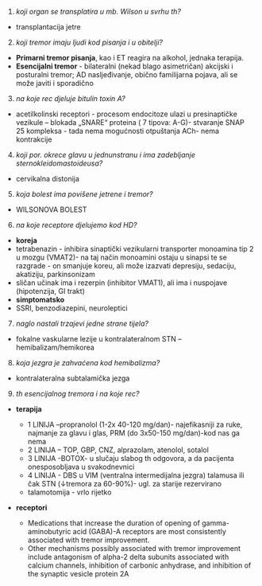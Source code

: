 1. _koji organ se transplatira u mb. Wilson u svrhu th?_
 - transplantacija jetre
2. _koji tremor imaju ljudi kod pisanja i u obitelji?_
  - **Primarni tremor pisanja**, kao i ET reagira na alkohol, jednaka terapija.
  - **Esencijalni tremor** - bilateralni (nekad blago asimetričan) akcijski i posturalni tremor; AD nasljeđivanje, obično familijarna pojava, ali se može javiti i sporadično
3. _na koje rec djeluje bitulin toxin A?_
  - acetilkolinski receptori - procesom endocitoze ulazi u presinaptičke vezikule – blokada „SNARE“ proteina ( 7 tipova: A-G)- stvaranje SNAP 25 kompleksa - tada nema mogućnosti otpuštanja ACh- nema kontrakcije
4. _koji por. okrece glavu u jednunstranu i ima zadebljanje sternokleidomastoideusa?_
  - cervikalna distonija
5. _koja bolest ima povišene jetrene i tremor?_
  - WILSONOVA BOLEST
6. _na koje receptore djelujemo kod HD?_
 - **koreja**
  - tetrabenazin - inhibira sinaptički vezikularni transporter monoamina tip 2 u mozgu (VMAT2)- na taj način monoamini ostaju u sinapsi te se razgrade - on smanjuje koreu, ali može izazvati depresiju, sedaciju, akatiziju, parkinsonizam
  - sličan učinak ima i rezerpin (inhibitor VMAT1), ali ima i nuspojave (hipotenzija, GI trakt)
 - **simptomatsko**
  - SSRI, benzodiazepini, neuroleptici
7. _naglo nastali trzajevi jedne strane tijela?_
  - fokalne vaskularne lezije u kontralateralnom STN – hemibalizam/hemikorea
8. _koja jezgra je zahvaćena kod hemibalizma?_
  - kontralateralna subtalamička jezga
9. _th esencijalnog tremora i na koje rec?_
  - **terapija**
    - 1 LINIJA –propranolol (1-2x 40-120 mg/dan)- najefikasniji za ruke, najmanje za glavu i glas, PRM (do 3x50-150 mg/dan)-kod nas ga nema
    - 2 LINIJA – TOP, GBP, CNZ, alprazolam, atenolol, sotalol
    - 3 LINIJA -BOTOX- u slučaju slabog th odgovora, a da pacijenta onesposobljava u svakodnevnici
    - 4 LINIJA - DBS u VIM (ventralna intermedijalna jezgra) talamusa ili čak STN (↓tremora za 60-90%)- ugl. za starije rezervirano
    - talamotomija - vrlo rijetko
  
  - **receptori**
    - Medications that increase the duration of opening of gamma-aminobutyric acid (GABA)-A receptors are most consistently associated with tremor improvement.
    - Other mechanisms possibly associated with tremor improvement include antagonism of alpha-2 delta subunits associated with calcium channels, inhibition of carbonic anhydrase, and inhibition of the synaptic vesicle protein 2A
